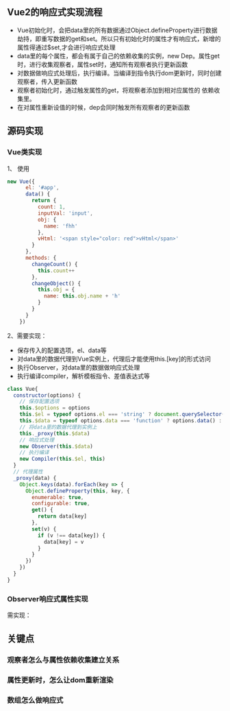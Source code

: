 ## Vue2的响应式实现流程
+ Vue初始化时，会把data里的所有数据通过Object.defineProperty进行数据劫持，即重写数据的get和set。所以只有初始化时的属性才有响应式，新增的属性得通过$set,才会进行响应式处理
+ data里的每个属性，都会有属于自己的依赖收集的实例，new Dep。属性get时，进行收集观察者，属性set时，通知所有观察者执行更新函数
+ 对数据做响应式处理后，执行编译。当编译到指令执行dom更新时，同时创建观察者，传入更新函数
+ 观察者初始化时，通过触发属性的get，将观察者添加到相对应属性的 依赖收集里。
+ 在对属性重新设值的时候，dep会同时触发所有观察者的更新函数

## 源码实现
### Vue类实现
1、 使用
```js
new Vue({
      el: '#app',
      data() {
        return {
          count: 1,
          inputVal: 'input',
          obj: {
            name: 'fhh'
          },
          vHtml: '<span style="color: red">vHtml</span>'
        }
      },
      methods: {
        changeCount() {
          this.count++
        },
        changeObject() {
          this.obj = {
            name: this.obj.name + 'h'
          }
        }
      }
    })
```
2、需要实现：
 + 保存传入的配置选项，el、data等
 + 对data里的数据代理到Vue实例上，代理后才能使用this.[key]的形式访问
 + 执行Observer，对data里的数据做响应式处理
 + 执行编译compiler，解析模板指令、差值表达式等
```js
class Vue{
  constructor(options) {
    // 保存配置选项
    this.$options = options
    this.$el = typeof options.el === 'string' ? document.querySelector(options.el) : options.el
    this.$data = typeof options.data === 'function' ? options.data() : options.data
    // 将data里的数据代理到实例上
    this._proxy(this.$data)
    // 响应式处理
    new Observer(this.$data)
    // 执行编译
    new Compiler(this.$el, this)
  }
  // 代理属性
  _proxy(data) {
    Object.keys(data).forEach(key => {
      Object.defineProperty(this, key, {
        enumerable: true,
        configurable: true,
        get() {
          return data[key]
        },
        set(v) {
          if (v !== data[key]) {
            data[key] = v
          }
        }
      })
    })
  }
}
```
### Observer响应式属性实现
需实现：
## 关键点
### 观察者怎么与属性依赖收集建立关系
### 属性更新时，怎么让dom重新渲染
### 数组怎么做响应式